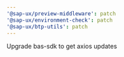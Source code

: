 ```yaml
---
'@sap-ux/preview-middleware': patch
'@sap-ux/environment-check': patch
'@sap-ux/btp-utils': patch
---
```


Upgrade bas-sdk to get axios updates
